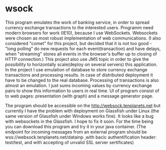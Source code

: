 # wsock

This program emulates the work of banking service, in order to spread currency exchange transactions to the interested users.
Programm need modern browsers for work (IE10), because I use WebSockets. Websockets were chosen as most robust implementation of web communications.
(I also considered "comet" for this project, but decided that it is not too good - "long polling"  do new requests for each event(transaction) and have delays,
when "streaming" stores all events in the browser's buffer up to closing of HTTP connection.)
This project also use JMS topic in order to give the possibility to horizontally scale(deploy on several servers) this application.
In the project I use emulation of database to store currency exchange transactions and processing results.
In case of distributed deployment it have to be changed to the real database.
Processing of transactions is also almost an emulation. I just sums incoming values by currency exchange pairs to show this information to users in real time.
UI of program consist of to web pages: presentation (with graph) and a message generator page.

The program should be accessible on the http://websock.tenplanets.net but currently I have the problem with deployment on Glassfish under Linux (the same version of Glassfish under Windows works fine).
It looks like a bug with websockets in the Glassfish. I hope to fix it soon. For the time being you can download this program and try it in your java container.
(The endpoint for incoming messages from an external program should be wss://websock.tenplanets.net/datainp ,with bacic authentification header: test/test, and with accepting of unvalid SSL server sertificates)

